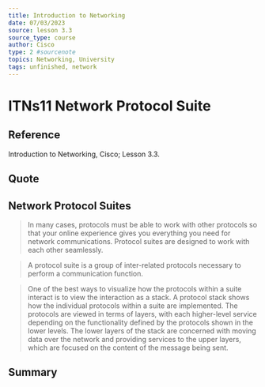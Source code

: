 ```yaml
---
title: Introduction to Networking
date: 07/03/2023
source: lesson 3.3
source_type: course
author: Cisco
type: 2 #sourcenote
topics: Networking, University
tags: unfinished, network
---
```

# ITNs11 Network Protocol Suite

## **Reference**
Introduction to Networking, Cisco; Lesson 3.3.

## **Quote**
## Network Protocol Suites
> In many cases, protocols must be able to work with other protocols so that your online experience gives you everything you need for network communications. Protocol suites are designed to work with each other seamlessly.

> A protocol suite is a group of inter-related protocols necessary to perform a communication function.

> One of the best ways to visualize how the protocols within a suite interact is to view the interaction as a stack. A protocol stack shows how the individual protocols within a suite are implemented. The protocols are viewed in terms of layers, with each higher-level service depending on the functionality defined by the protocols shown in the lower levels. The lower layers of the stack are concerned with moving data over the network and providing services to the upper layers, which are focused on the content of the message being sent.

## **Summary**
<!-- try to apply the method of the question and the answer, if there is more than one idea, then make a single note or sub note from each idea -->